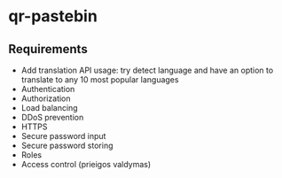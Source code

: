 # qr-pastebin

## Requirements

- Add translation API usage: try detect language and have an option to translate to any 10 most popular languages
- Authentication
- Authorization
- Load balancing
- DDoS prevention
- HTTPS
- Secure password input
- Secure password storing
- Roles
- Access control (prieigos valdymas)
